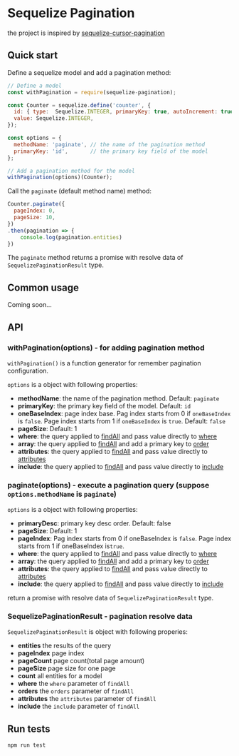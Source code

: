 # Sequelize Pagination

the project is inspired by [sequelize-cursor-pagination](https://www.npmjs.com/package/sequelize-cursor-pagination)

## Quick start

Define a sequelize model and add a pagination method:

```javascript
// Define a model
const withPagination = require(sequelize-pagination);

const Counter = sequelize.define('counter', {
  id: { type:  Sequelize.INTEGER, primaryKey: true, autoIncrement: true },
  value: Sequelize.INTEGER,
});

const options = {
  methodName: 'paginate', // the name of the pagination method
  primaryKey: 'id',       // the primary key field of the model
};

// Add a pagination method for the model
withPagination(options)(Counter);
```


Call the `paginate` (default method name) method:
```javascript
Counter.paginate({
  pageIndex: 0,
  pageSize: 10,
})
.then(pagination => {
    console.log(pagination.entities)
})
```

The ``paginate`` method returns a promise with resolve data of `SequelizePaginationResult` type.


## Common usage
Coming soon...


## API

### withPagination(options) -  for adding pagination method
`withPagination()` is a function generator for remember pagination configuration.

`options` is a object with following properties: 
* **methodName**: the name of the pagination method. Default: `paginate`
* **primaryKey**: the primary key field of the model. Default: `id`
* **oneBaseIndex**: page index base. Pag index starts from 0 if `oneBaseIndex` is `false`. Page index starts from 1 if `oneBaseIndex` is `true`. Default: `false`
* **pageSize**: Default: 1
* **where**: the query applied to [findAll](http://docs.sequelizejs.com/manual/tutorial/models-usage.html#-findall-search-for-multiple-elements-in-the-database) and pass value directly to [where](http://docs.sequelizejs.com/manual/tutorial/querying.html#where)
* **array**: the query applied to [findAll](http://docs.sequelizejs.com/manual/tutorial/models-usage.html#-findall-search-for-multiple-elements-in-the-database) and add a primary key to [order](http://docs.sequelizejs.com/manual/tutorial/querying.html#ordering)
* **attributes**: the query applied to [findAll](http://docs.sequelizejs.com/manual/tutorial/models-usage.html#-findall-search-for-multiple-elements-in-the-database) and pass value directly to [attributes](http://docs.sequelizejs.com/manual/tutorial/querying.html#attributes)
* **include**: the query applied to [findAll](http://docs.sequelizejs.com/manual/tutorial/models-usage.html#-findall-search-for-multiple-elements-in-the-database) and pass value directly to [include](http://docs.sequelizejs.com/manual/tutorial/querying.html#relations-associations)


### paginate(options) - execute a pagination query (suppose `options.methodName` is `paginate`)

`options` is a object with following properties: 
* **primaryDesc**: primary key desc order. Default: false
* **pageSize**: Default: 1
* **pageIndex**: Pag index starts from 0 if oneBaseIndex is `false`. Page index starts from 1 if oneBaseIndex is`true`.
* **where**: the query applied to [findAll](http://docs.sequelizejs.com/manual/tutorial/models-usage.html#-findall-search-for-multiple-elements-in-the-database) and pass value directly to [where](http://docs.sequelizejs.com/manual/tutorial/querying.html#where)
* **array**: the query applied to [findAll](http://docs.sequelizejs.com/manual/tutorial/models-usage.html#-findall-search-for-multiple-elements-in-the-database) and add a primary key to [order](http://docs.sequelizejs.com/manual/tutorial/querying.html#ordering)
* **attributes**: the query applied to [findAll](http://docs.sequelizejs.com/manual/tutorial/models-usage.html#-findall-search-for-multiple-elements-in-the-database) and pass value directly to [attributes](http://docs.sequelizejs.com/manual/tutorial/querying.html#attributes)
* **include**: the query applied to [findAll](http://docs.sequelizejs.com/manual/tutorial/models-usage.html#-findall-search-for-multiple-elements-in-the-database) and pass value directly to [include](http://docs.sequelizejs.com/manual/tutorial/querying.html#relations-associations)

return a promise with resolve data of `SequelizePaginationResult` type.


### SequelizePaginationResult - pagination resolve data

`SequelizePaginationResult` is object with following properies:
* **entities** the results of the query
* **pageIndex** page index
* **pageCount** page count(total page amount)
* **pageSize** page size for one page
* **count** all entities for a model
* **where** the `where` parameter of `findAll`
* **orders** the `orders` parameter of `findAll`
* **attributes** the `attributes` parameter of `findAll`
* **include** the `include` parameter of `findAll`


## Run tests

```
npm run test
```